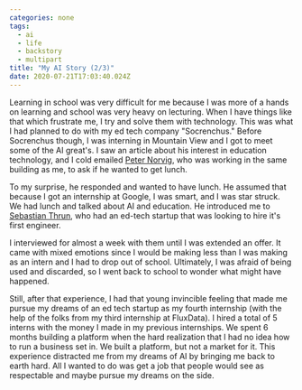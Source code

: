 ```yaml
---
categories: none
tags:
  - ai
  - life
  - backstory
  - multipart
title: "My AI Story (2/3)"
date: 2020-07-21T17:03:40.024Z
---
```


Learning in school was very difficult for me because I was more of a hands on learning and school was very heavy on lecturing. When I have things like that which frustrate me, I try and solve them with technology. This was what I had planned to do with my ed tech company "Socrenchus." Before Socrenchus though, I was interning in Mountain View and I got to meet some of the AI great's. I saw an article about his interest in education technology, and I cold emailed [Peter Norvig](https://norvig.com/), who was working in the same building as me, to ask if he wanted to get lunch.

To my surprise, he responded and wanted to have lunch. He assumed that because I got an internship at Google, I was smart, and I was star struck. We had lunch and talked about AI and education. He introduced me to [Sebastian Thrun](https://en.wikipedia.org/wiki/Sebastian_Thrun), who had an ed-tech startup that was looking to hire it's first engineer.

I interviewed for almost a week with them until I was extended an offer. It came with mixed emotions since I would be making less than I was making as an intern and I had to drop out of school. Ultimately, I was afraid of being used and discarded, so I went back to school to wonder what might have happened.

Still, after that experience, I had that young invincible feeling that made me pursue my dreams of an ed tech startup as my fourth internship (with the help of the folks from my third internship at FluxData). I hired a total of 5 interns with the money I made in my previous internships. We spent 6 months building a platform when the hard realization that I had no idea how to run a business set in. We built a platform, but not a market for it. This experience distracted me from my dreams of AI by bringing me back to earth hard. All I wanted to do was get a job that people would see as respectable and maybe pursue my dreams on the side.


